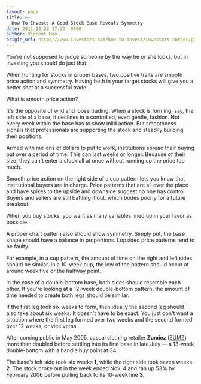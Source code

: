 ```yaml
---
layout: page
title: >-
  How To Invest: A Good Stock Base Reveals Symmetry
date: 2011-12-22 17:20 -0800
author: Vincent Mao
origin_url: https://www.investors.com/how-to-invest/investors-corner/good-base-patterns-have-smooth-trading-symmetry
---
```





You're not supposed to judge someone by the way he or she looks, but in investing you should do just that.


When hunting for stocks in proper bases, two positive traits are smooth price action and symmetry. Having both in your target stocks will give you a better shot at a successful trade.


What is smooth price action?


It's the opposite of wild and loose trading. When a stock is forming, say, the left side of a base, it declines in a controlled, even gentle, fashion. Not every week within the base has to show mild action. But smoothness signals that professionals are supporting the stock and steadily building their positions.


Armed with millions of dollars to put to work, institutions spread their buying out over a period of time. This can last weeks or longer. Because of their size, they can't enter a stock all at once without running up the price too much.


Smooth price action on the right side of a cup pattern lets you know that institutional buyers are in charge. Price patterns that are all over the place and have spikes to the upside and downside suggest no one has control. Buyers and sellers are still battling it out, which bodes poorly for a future breakout.


When you buy stocks, you want as many variables lined up in your favor as possible.


A proper chart pattern also should show symmetry. Simply put, the base shape should have a balance in proportions. Lopsided price patterns tend to be faulty.


For example, in a cup pattern, the amount of time on the right and left sides should be similar. In a 10-week cup, the low of the pattern should occur at around week five or the halfway point.


In the case of a double-bottom base, both sides should resemble each other. If you're looking at a 12-week double-bottom pattern, the amount of time needed to create both legs should be similar.


If the first leg took six weeks to form, then ideally the second leg should also take about six weeks. It doesn't have to be exact. You just don't want a situation where the first leg formed over two weeks and the second formed over 12 weeks, or vice versa.


After coming public in May 2005, casual clothing retailer **Zumiez** ([ZUMZ](https://research.investors.com/quote.aspx?symbol=ZUMZ)) more than doubled before settling into its first base in late July — a 13-week double-bottom with a handle buy point at 34.


The base's left side took six weeks **1**, while the right side took seven weeks **2**. The stock broke out in the week ended Nov. 4 and ran up 53% by February 2006 before pulling back to its 10-week line **3**.




